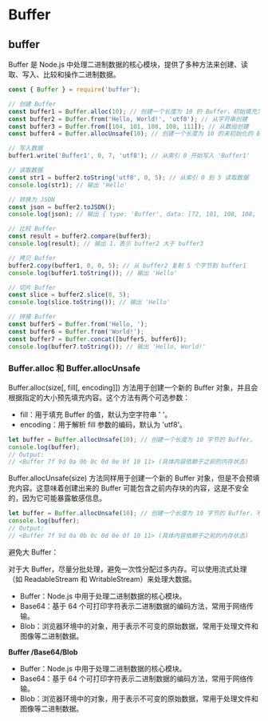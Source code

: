 # Buffer

## **buffer**

Buffer 是 Node.js 中处理二进制数据的核心模块，提供了多种方法来创建、读取、写入、比较和操作二进制数据。

```javascript
const { Buffer } = require('buffer');

// 创建 Buffer
const buffer1 = Buffer.alloc(10); // 创建一个长度为 10 的 Buffer，初始填充为 0
const buffer2 = Buffer.from('Hello, World!', 'utf8'); // 从字符串创建
const buffer3 = Buffer.from([104, 101, 108, 108, 111]); // 从数组创建
const buffer4 = Buffer.allocUnsafe(10); // 创建一个长度为 10 的未初始化的 Buffer

// 写入数据
buffer1.write('Buffer1', 0, 7, 'utf8'); // 从索引 0 开始写入 'Buffer1'

// 读取数据
const str1 = buffer2.toString('utf8', 0, 5); // 从索引 0 到 5 读取数据
console.log(str1); // 输出 'Hello'

// 转换为 JSON
const json = buffer2.toJSON();
console.log(json); // 输出 { type: 'Buffer', data: [72, 101, 108, 108, 111, 44, 32, 87, 111, 114, 108, 100, 33] }

// 比较 Buffer
const result = buffer2.compare(buffer3);
console.log(result); // 输出 1，表示 buffer2 大于 buffer3

// 拷贝 Buffer
buffer2.copy(buffer1, 0, 0, 5); // 从 buffer2 复制 5 个字节到 buffer1
console.log(buffer1.toString()); // 输出 'Hello'

// 切片 Buffer
const slice = buffer2.slice(0, 5);
console.log(slice.toString()); // 输出 'Hello'

// 拼接 Buffer
const buffer5 = Buffer.from('Hello, ');
const buffer6 = Buffer.from('World!');
const buffer7 = Buffer.concat([buffer5, buffer6]);
console.log(buffer7.toString()); // 输出 'Hello, World!'

```

### **Buffer.alloc 和 Buffer.allocUnsafe**

Buffer.alloc(size\[, fill\[, encoding]]) 方法用于创建一个新的 Buffer 对象，并且会根据指定的大小预先填充内容。这个方法有两个可选参数：

* fill：用于填充 Buffer 的值，默认为空字符串 ' '。
* encoding：用于解析 fill 参数的编码，默认为 'utf8'。

```javascript
let buffer = Buffer.allocUnsafe(10); // 创建一个长度为 10 字节的 Buffer。 不进行初始化
console.log(buffer);
// Output:
// <Buffer 7f 9d 0a 0b 0c 0d 0e 0f 10 11> (具体内容依赖于之前的内存状态)
```

Buffer.allocUnsafe(size) 方法同样用于创建一个新的 Buffer 对象，但是不会预填充内容。这意味着创建出来的 Buffer 可能包含之前内存块的内容，这是不安全的，因为它可能暴露敏感信息。

```javascript
let buffer = Buffer.allocUnsafe(10); // 创建一个长度为 10 字节的 Buffer，不进行初始化
console.log(buffer);
// Output:
// <Buffer 7f 9d 0a 0b 0c 0d 0e 0f 10 11> (具体内容依赖于之前的内存状态)
```

避免大 Buffer：

对于大 Buffer，尽量分批处理，避免一次性分配过多内存。可以使用流式处理（如 ReadableStream 和 WritableStream）来处理大数据。

* Buffer：Node.js 中用于处理二进制数据的核心模块。
* Base64：基于 64 个可打印字符表示二进制数据的编码方法，常用于网络传输。
* Blob：浏览器环境中的对象，用于表示不可变的原始数据，常用于处理文件和图像等二进制数据。

**Buffer /Base64/Blob**

* Buffer：Node.js 中用于处理二进制数据的核心模块。
* Base64：基于 64 个可打印字符表示二进制数据的编码方法，常用于网络传输。
* Blob：浏览器环境中的对象，用于表示不可变的原始数据，常用于处理文件和图像等二进制数据。
